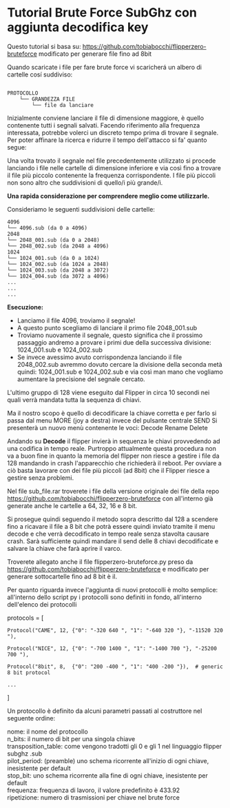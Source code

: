 # **Tutorial Brute Force SubGhz** con aggiunta decodifica key


Questo tutorial si basa su: https://github.com/tobiabocchi/flipperzero-bruteforce modificato per generare file fino ad 8bit

Quando scaricate i file per fare brute force vi scaricherá un albero di cartelle cosí suddiviso:  
```

PROTOCOLLO
    └── GRANDEZZA FILE
        └── file da lanciare

```
Inizialmente conviene lanciare il file di dimensione maggiore, è quello contenente tutti i segnali salvati. Facendo riferimento alla frequenza interessata, potrebbe volerci un discreto tempo prima di trovare il segnale.
Per poter affinare la ricerca e ridurre il tempo dell'attacco si fa' quanto segue:

Una volta trovato il segnale nel file precedentemente utilizzato si procede lanciando i file nelle cartelle di dimensione inferiore e via così fino a trovare il file più piccolo contenente  la frequenza corrispondente. I file più piccoli non sono altro che suddivisioni di quello/i più grande/i.

**Una rapida considerazione per comprendere meglio come utilizzarle.**

Consideriamo le seguenti suddivisioni delle cartelle:
```
4096
└── 4096.sub (da 0 a 4096)
2048
└── 2048_001.sub (da 0 a 2048)
└── 2048_002.sub (da 2048 a 4096)
1024
└── 1024_001.sub (da 0 a 1024)
└── 1024_002.sub (da 1024 a 2048)
└── 1024_003.sub (da 2048 a 3072)
└── 1024_004.sub (da 3072 a 4096)
...
...
...

```
**Esecuzione:**

- Lanciamo il file 4096, troviamo il segnale!
- A questo punto scegliamo di lanciare il primo file 2048_001.sub
- Troviamo nuovamente il segnale, questo significa che il prossimo passaggio andremo a provare i primi due della successiva divisione: 1024_001.sub e 1024_002.sub
- Se invece avessimo avuto corrispondenza lanciando il file 2048_002.sub avremmo dovuto cercare la divisione della seconda metà quindi: 1024_001.sub e 1024_002.sub e via così man mano che vogliamo aumentare la precisione del segnale cercato.

L'ultimo gruppo di 128 viene eseguito dal Flipper in circa 10 secondi nei quali verrà mandata tutta la sequenza di chiavi.


Ma il nostro scopo è quello di decodificare la chiave corretta e per farlo si passa dal menu MORE (joy a destra) invece del pulsante centrale SEND
Si presenterà un nuovo menù contenente le voci:
Decode
Rename
Delete

Andando su <b>Decode</b> il flipper invierà in sequenza le chiavi provvedendo ad una codifica in tempo reale.
Purtroppo attualmente questa procedura non va a buon fine in quanto la memoria del flipper non riesce a gestire i file da 128 mandando in crash l'apparecchio che richiederà il reboot.
Per ovviare a ciò basta lavorare con dei file più piccoli (ad 8bit) che il Flipper riesce a gestire senza problemi.

Nel file sub_file.rar troverete i file della versione originale dei file della repo https://github.com/tobiabocchi/flipperzero-bruteforce con all'interno già generate anche le cartelle a 64, 32, 16 e 8 bit.

Si prosegue quindi seguendo il metodo sopra descritto dal 128 a scendere fino a ricavare il file a 8 bit che potrà essere quindi inviato tramite il menu decode e che verrà decodificato in tempo reale senza stavolta causare crash.
Sarà sufficiente quindi mandare il send delle 8 chiavi decodificate e salvare la chiave che farà aprire il varco.

Troverete allegato anche il file flipperzero-bruteforce.py preso da https://github.com/tobiabocchi/flipperzero-bruteforce e modificato per generare sottocartelle fino ad 8 bit è il.

Per quanto riguarda invece l'aggiunta di nuovi protocolli è molto semplice: all'interno dello script py i protocolli sono definiti in fondo, all'interno dell'elenco dei protocolli

protocols = [

    Protocol("CAME", 12, {"0": "-320 640 ", "1": "-640 320 "}, "-11520 320 "),
    
    Protocol("NICE", 12, {"0": "-700 1400 ", "1": "-1400 700 "}, "-25200 700 "),
    
    Protocol("8bit", 8,  {"0": "200 -400 ", "1": "400 -200 "}),  # generic 8 bit protocol
    
    ...
    
]


Un protocollo è definito da alcuni parametri passati al costruttore nel seguente ordine:

nome: il nome del protocollo<br>
n_bits: il numero di bit per una singola chiave<br>
transposition_table: come vengono tradotti gli 0 e gli 1 nel linguaggio flipper subghz .sub<br>
pilot_period: (preamble) uno schema ricorrente all'inizio di ogni chiave, inesistente per default<br>
stop_bit: uno schema ricorrente alla fine di ogni chiave, inesistente per default<br>
frequenza: frequenza di lavoro, il valore predefinito è 433.92<br>
ripetizione: numero di trasmissioni per chiave nel brute force<p>





